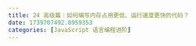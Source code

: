 ```yaml
---
title: 24 高级篇｜如何编写内存占用更低、运行速度更快的代码？
date: 1739707492.8959353
categories: [JavaScript 语言编程进阶]
---
```

